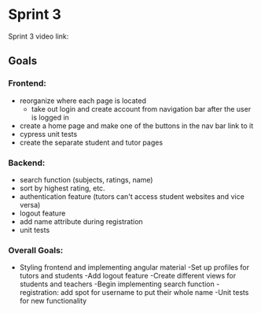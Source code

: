 # Sprint 3

Sprint 3 video link: 

## Goals
### Frontend:
- reorganize where each page is located
  - take out login and create account from navigation bar after the user is logged in
- create a home page and make one of the buttons in the nav bar link to it
- cypress unit tests
- create the separate student and tutor pages
  
### Backend:
- search function (subjects, ratings, name)
- sort by highest rating, etc.
- authentication feature (tutors can't access student websites and vice versa)
- logout feature
- add name attribute during registration
- unit tests

 
### Overall Goals: 
- Styling frontend and implementing angular material 
-Set up profiles for tutors and students
-Add logout feature
-Create different views for students and teachers
-Begin implementing search function
-registration: add spot for username to put their whole name
-Unit tests for new functionality








